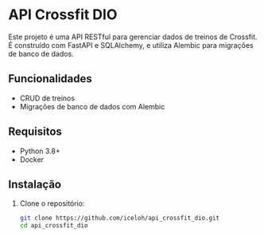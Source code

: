 # API Crossfit DIO

Este projeto é uma API RESTful para gerenciar dados de treinos de Crossfit. É construído com FastAPI e SQLAlchemy, e utiliza Alembic para migrações de banco de dados.

## Funcionalidades

- CRUD de treinos
- Migrações de banco de dados com Alembic

## Requisitos

- Python 3.8+
- Docker

## Instalação

1. Clone o repositório:
   ```sh
   git clone https://github.com/iceloh/api_crossfit_dio.git
   cd api_crossfit_dio
